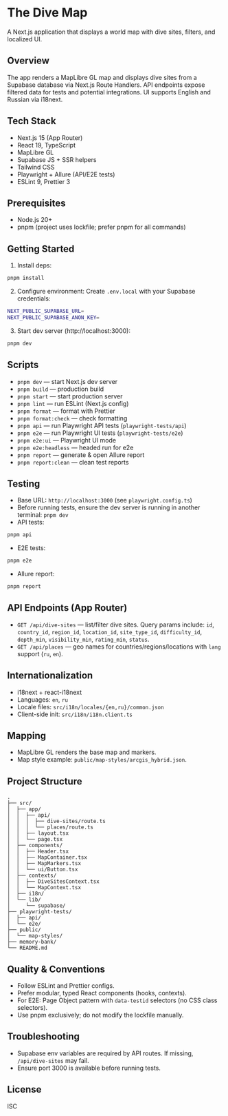 # The Dive Map

A Next.js application that displays a world map with dive sites, filters, and localized UI.

## Overview

The app renders a MapLibre GL map and displays dive sites from a Supabase database via Next.js Route Handlers. API endpoints expose filtered data for tests and potential integrations. UI supports English and Russian via i18next.

## Tech Stack

- Next.js 15 (App Router)
- React 19, TypeScript
- MapLibre GL
- Supabase JS + SSR helpers
- Tailwind CSS
- Playwright + Allure (API/E2E tests)
- ESLint 9, Prettier 3

## Prerequisites

- Node.js 20+
- pnpm (project uses lockfile; prefer pnpm for all commands)

## Getting Started

1. Install deps:

```bash
pnpm install
```

2. Configure environment:
   Create `.env.local` with your Supabase credentials:

```bash
NEXT_PUBLIC_SUPABASE_URL=
NEXT_PUBLIC_SUPABASE_ANON_KEY=
```

3. Start dev server (http://localhost:3000):

```bash
pnpm dev
```

## Scripts

- `pnpm dev` — start Next.js dev server
- `pnpm build` — production build
- `pnpm start` — start production server
- `pnpm lint` — run ESLint (Next.js config)
- `pnpm format` — format with Prettier
- `pnpm format:check` — check formatting
- `pnpm api` — run Playwright API tests (`playwright-tests/api`)
- `pnpm e2e` — run Playwright UI tests (`playwright-tests/e2e`)
- `pnpm e2e:ui` — Playwright UI mode
- `pnpm e2e:headless` — headed run for e2e
- `pnpm report` — generate & open Allure report
- `pnpm report:clean` — clean test reports

## Testing

- Base URL: `http://localhost:3000` (see `playwright.config.ts`)
- Before running tests, ensure the dev server is running in another terminal: `pnpm dev`
- API tests:

```bash
pnpm api
```

- E2E tests:

```bash
pnpm e2e
```

- Allure report:

```bash
pnpm report
```

## API Endpoints (App Router)

- `GET /api/dive-sites` — list/filter dive sites. Query params include: `id`, `country_id`, `region_id`, `location_id`, `site_type_id`, `difficulty_id`, `depth_min`, `visibility_min`, `rating_min`, `status`.
- `GET /api/places` — geo names for countries/regions/locations with `lang` support (`ru`, `en`).

## Internationalization

- i18next + react-i18next
- Languages: `en`, `ru`
- Locale files: `src/i18n/locales/{en,ru}/common.json`
- Client-side init: `src/i18n/i18n.client.ts`

## Mapping

- MapLibre GL renders the base map and markers.
- Map style example: `public/map-styles/arcgis_hybrid.json`.

## Project Structure

```
.
├── src/
│  ├── app/
│  │  ├── api/
│  │  │  ├── dive-sites/route.ts
│  │  │  └── places/route.ts
│  │  ├── layout.tsx
│  │  └── page.tsx
│  ├── components/
│  │  ├── Header.tsx
│  │  ├── MapContainer.tsx
│  │  ├── MapMarkers.tsx
│  │  └── ui/Button.tsx
│  ├── contexts/
│  │  ├── DiveSitesContext.tsx
│  │  └── MapContext.tsx
│  ├── i18n/
│  └── lib/
│     └── supabase/
├── playwright-tests/
│  ├── api/
│  └── e2e/
├── public/
│  └── map-styles/
├── memory-bank/
└── README.md
```

## Quality & Conventions

- Follow ESLint and Prettier configs.
- Prefer modular, typed React components (hooks, contexts).
- For E2E: Page Object pattern with `data-testid` selectors (no CSS class selectors).
- Use pnpm exclusively; do not modify the lockfile manually.

## Troubleshooting

- Supabase env variables are required by API routes. If missing, `/api/dive-sites` may fail.
- Ensure port 3000 is available before running tests.

## License

ISC
